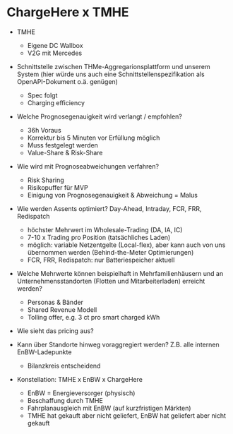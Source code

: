 # ChargeHere x TMHE
- TMHE
    - Eigene DC Wallbox
    - V2G mit Mercedes

- Schnittstelle zwischen THMe-Aggregarionsplattform und unserem System (hier würde uns auch eine Schnittstellenspezifikation als OpenAPI-Dokument o.ä. genügen)
    - Spec folgt
    - Charging efficiency
- Welche Prognosegenauigkeit wird verlangt / empfohlen?
    - 36h Voraus
    - Korrektur bis 5 Minuten vor Erfüllung möglich
    - Muss festgelegt werden
    - Value-Share & Risk-Share

- Wie wird mit Prognoseabweichungen verfahren?
    - Risk Sharing
    - Risikopuffer für MVP
    - Einigung von Prognosegenauigkeit & Abweichung = Malus

- Wie werden Assents optimiert? Day-Ahead, Intraday, FCR, FRR, Redispatch
    - höchster Mehrwert im Wholesale-Trading (DA, IA, IC)
    - 7-10 x Trading pro Position (tatsächliches Laden)
    - möglich: variable Netzentgelte (Local-flex), aber kann auch von uns übernommen werden (Behind-the-Meter Optimierungen)
    - FCR, FRR, Redispatch: nur Batteriespeicher aktuell
- Welche Mehrwerte können beispielhaft in Mehrfamilienhäusern und an Unternehmensstandorten (Flotten und Mitarbeiterladen) erreicht werden?
    - Personas & Bänder
    - Shared Revenue Modell
    - Tolling offer, e.g. 3 ct pro smart charged kWh
- Wie sieht das pricing aus?
- Kann über Standorte hinweg voraggregiert werden? Z.B. alle internen EnBW-Ladepunkte
    - Bilanzkreis entscheidend


- Konstellation: TMHE x EnBW x ChargeHere
    - EnBW = Energieversorger (physisch)
    - Beschaffung durch TMHE
    - Fahrplanausgleich mit EnBW (auf kurzfristigen Märkten)
    - TMHE hat gekauft aber nicht geliefert, EnBW hat geliefert aber nicht gekauft